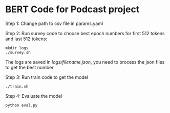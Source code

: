# BERT Code for Podcast project
Step 1: Change path to csv file in params.yaml

Step 2: Run survey code to choose best epoch numbers for first 512 tokens and last 512 tokens:
```
mkdir logs
./survey.sh
```
The logs are saved in *logs/filename.json*, you need to process the json files to get the best number

Step 3: Run train code to get the model
```
./train.sh
```

Step 4: Evaluate the model
```
python eval.py
```
